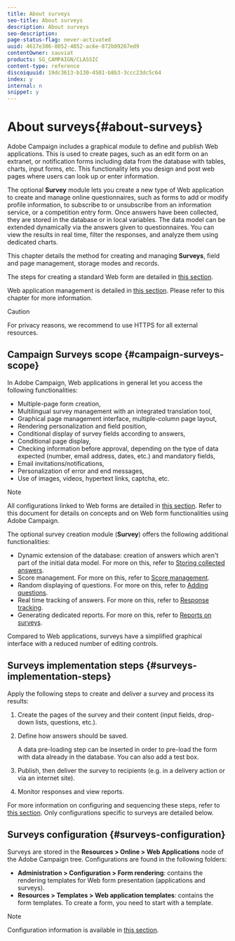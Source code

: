 ```yaml
---
title: About surveys
seo-title: About surveys
description: About surveys
seo-description: 
page-status-flag: never-activated
uuid: 4617e386-8052-4852-ac6e-872b09267ed9
contentOwner: sauviat
products: SG_CAMPAIGN/CLASSIC
content-type: reference
discoiquuid: 19dc3613-b130-4501-b8b3-3ccc23dc5c64
index: y
internal: n
snippet: y
---
```


# About surveys{#about-surveys}

Adobe Campaign includes a graphical module to define and publish Web applications. This is used to create pages, such as an edit form on an extranet, or notification forms including data from the database with tables, charts, input forms, etc. This functionality lets you design and post web pages where users can look up or enter information.

The optional **Survey** module lets you create a new type of Web application to create and manage online questionnaires, such as forms to add or modify profile information, to subscribe to or unsubscribe from an information service, or a competition entry form. Once answers have been collected, they are stored in the database or in local variables. The data model can be extended dynamically via the answers given to questionnaires. You can view the results in real time, filter the responses, and analyze them using dedicated charts.

This chapter details the method for creating and managing **Surveys**, field and page management, storage modes and records.

The steps for creating a standard Web form are detailed in [this section](../../web/using/about-web-forms.md).

Web application management is detailed in [this section](../../web/using/about-web-applications.md). Please refer to this chapter for more information.

>[!CAUTION]
>
>For privacy reasons, we recommend to use HTTPS for all external resources.

## Campaign Surveys scope {#campaign-surveys-scope}

In Adobe Campaign, Web applications in general let you access the following functionalities:

* Multiple-page form creation,
* Multilingual survey management with an integrated translation tool,
* Graphical page management interface, multiple-column page layout,
* Rendering personalization and field position,
* Conditional display of survey fields according to answers,
* Conditional page display,
* Checking information before approval, depending on the type of data expected (number, email address, dates, etc.) and mandatory fields,
* Email invitations/notifications,
* Personalization of error and end messages,
* Use of images, videos, hypertext links, captcha, etc.

>[!NOTE]
>
>All configurations linked to Web forms are detailed in [this section](../../web/using/about-web-forms.md). Refer to this document for details on concepts and on Web form functionalities using Adobe Campaign.

The optional survey creation module (**Survey**) offers the following additional functionalities:

* Dynamic extension of the database: creation of answers which aren't part of the initial data model. For more on this, refer to [Storing collected answers](../../web/using/about-surveys.md#storing-collected-answers).
* Score management. For more on this, refer to [Score management](../../web/using/about-surveys.md#score-management).
* Random displaying of questions. For more on this, refer to [Adding questions](../../web/using/about-surveys.md#adding-questions).
* Real time tracking of answers. For more on this, refer to [Response tracking](../../web/using/about-surveys.md#response-tracking).
* Generating dedicated reports. For more on this, refer to [Reports on surveys](../../web/using/about-surveys.md#reports-on-surveys).

Compared to Web applications, surveys have a simplified graphical interface with a reduced number of editing controls.

## Surveys implementation steps {#surveys-implementation-steps}

Apply the following steps to create and deliver a survey and process its results:

1. Create the pages of the survey and their content (input fields, drop-down lists, questions, etc.). 
1. Define how answers should be saved.

   A data pre-loading step can be inserted in order to pre-load the form with data already in the database. You can also add a test box.

1. Publish, then deliver the survey to recipients (e.g. in a delivery action or via an internet site).
1. Monitor responses and view reports.

For more information on configuring and sequencing these steps, refer to [this section](../../web/using/about-web-forms.md). Only configurations specific to surveys are detailed below.

## Surveys configuration {#surveys-configuration}

Surveys are stored in the **Resources > Online > Web Applications** node of the Adobe Campaign tree. Configurations are found in the following folders:

* **Administration > Configuration > Form rendering**: contains the rendering templates for Web form presentation (applications and surveys). 
* **Resources > Templates > Web application templates**: contains the form templates. To create a form, you need to start with a template.

>[!NOTE]
>
>Configuration information is available in [this section](../../web/using/about-web-forms.md).

